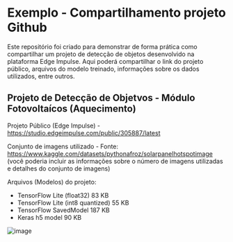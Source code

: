 # Exemplo - Compartilhamento projeto Github

Este repositório foi criado para demonstrar de forma prática como compartilhar um projeto de detecção de objetos desenvolvido na plataforma Edge Impulse. 
Aqui poderá compartilhar o link do projeto público, arquivos do modelo treinado, informações sobre os dados utilizados, entre outros.


## Projeto de Detecção de Objetvos - Módulo Fotovoltaícos (Aquecimento) 

Projeto Público (Edge Impulse) - https://studio.edgeimpulse.com/public/305887/latest

Conjunto de imagens utilizado - Fonte: https://www.kaggle.com/datasets/pythonafroz/solarpanelhotspotimage
(você poderia incluir as informações sobre o número de imagens utilizadas e detalhes do conjunto de imagens)

Arquivos (Modelos) do projeto:

- TensorFlow Lite (float32)	83 KB	
- TensorFlow Lite (int8 quantized)	55 KB	
- TensorFlow SavedModel	187 KB	
- Keras h5 model	90 KB



![image](https://github.com/jpiantoniml/spainel_detection/assets/150359135/2361c2fc-3349-4568-9406-8cf4d7a943d0)

